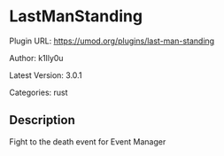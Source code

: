 # LastManStanding

Plugin URL: https://umod.org/plugins/last-man-standing

Author: k1lly0u

Latest Version: 3.0.1

Categories: rust

## Description

Fight to the death event for Event Manager
